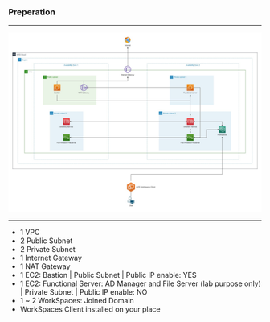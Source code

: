 ### Preperation
---
![FSx Windows File Server](../images/fsx-workspace-storage.jpg)  

---
- 1 VPC
- 2 Public Subnet
- 2 Private Subnet
- 1 Internet Gateway
- 1 NAT Gateway
- 1 EC2: Bastion | Public Subnet | Public IP enable: YES
- 1 EC2: Functional Server: AD Manager and File Server (lab purpose only) | Private Subnet | Public IP enable: NO
- 1 ~ 2 WorkSpaces: Joined Domain
- WorkSpaces Client installed on your place